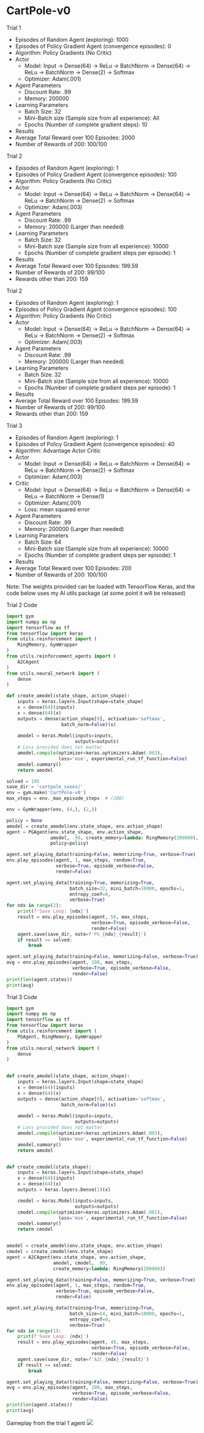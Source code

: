 # CartPole-v0

Trial 1
- Episodes of Random Agent (exploring): 1000
- Episodes of Policy Gradient Agent (convergence episodes): 0
- Algorithm: Policy Gradients (No Critic)
- Actor
  - Model: Input -> Dense(64) -> ReLu -> BatchNorm -> Dense(64) -> ReLu -> BatchNorm -> Dense(2) -> Softmax
  - Optimizer: Adam(.001)
- Agent Parameters
  - Discount Rate: .99
  - Memory: 200000
- Learning Parameters
  - Batch Size: 32
  - Mini-Batch size (Sample size from all experience): All
  - Epochs (Number of complete gradient steps): 10
- Results
 - Average Total Reward over 100 Episodes: 2000
 - Number of Rewards of 200: 100/100
 
Trial 2
- Episodes of Random Agent (exploring): 1
- Episodes of Policy Gradient Agent (convergence episodes): 100
- Algorithm: Policy Gradients (No Critic)
- Actor
  - Model: Input -> Dense(64) -> ReLu -> BatchNorm -> Dense(64) -> ReLu -> BatchNorm -> Dense(2) -> Softmax
  - Optimizer: Adam(.003)
- Agent Parameters
  - Discount Rate: .99
  - Memory: 200000 (Larger than needed)
- Learning Parameters
  - Batch Size: 32
  - Mini-Batch size (Sample size from all experience): 10000
  - Epochs (Number of complete gradient steps per episode): 1
- Results
 - Average Total Reward over 100 Episodes: 199.59
 - Number of Rewards of 200: 99/100
 - Rewards other than 200: 159

Trial 2
- Episodes of Random Agent (exploring): 1
- Episodes of Policy Gradient Agent (convergence episodes): 100
- Algorithm: Policy Gradients (No Critic)
- Actor
  - Model: Input -> Dense(64) -> ReLu -> BatchNorm -> Dense(64) -> ReLu -> BatchNorm -> Dense(2) -> Softmax
  - Optimizer: Adam(.003)
- Agent Parameters
  - Discount Rate: .99
  - Memory: 200000 (Larger than needed)
- Learning Parameters
  - Batch Size: 32
  - Mini-Batch size (Sample size from all experience): 10000
  - Epochs (Number of complete gradient steps per episode): 1
- Results
 - Average Total Reward over 100 Episodes: 199.59
 - Number of Rewards of 200: 99/100
 - Rewards other than 200: 159

Trial 3
- Episodes of Random Agent (exploring): 1
- Episodes of Policy Gradient Agent (convergence episodes): 40
- Algorithm: Advantage Actor Critic
- Actor
  - Model: Input -> Dense(64) -> ReLu -> BatchNorm -> Dense(64) -> ReLu -> BatchNorm -> Dense(2) -> Softmax
  - Optimizer: Adam(.003)
- Critic
  - Model: Input -> Dense(64) -> ReLu -> BatchNorm -> Dense(64) -> ReLu -> BatchNorm -> Dense(1)
  - Optimizer: Adam(.001)
  - Loss: mean squared error
- Agent Parameters
  - Discount Rate: .99
  - Memory: 200000 (Larger than needed)
- Learning Parameters
  - Batch Size: 64
  - Mini-Batch size (Sample size from all experience): 10000
  - Epochs (Number of complete gradient steps per episode): 1
- Results
 - Average Total Reward over 100 Episodes: 200
 - Number of Rewards of 200: 100/100


Note: The weights provided can be loaded with TensorFlow Keras, and the code below uses my AI utils package (at some point it will be released)

Trial 2 Code
```python
import gym 
import numpy as np
import tensorflow as tf
from tensorflow import keras
from utils.reinforcement import (
    RingMemory, GymWrapper
)
from utils.reinforcement_agents import (
    A2CAgent
)
from utils.neural_network import (
    dense
)

def create_amodel(state_shape, action_shape):
    inputs = keras.layers.Input(shape=state_shape)
    x = dense(64)(inputs)
    x = dense(64)(x)
    outputs = dense(action_shape[0], activation='softmax',
                    batch_norm=False)(x)
    
    amodel = keras.Model(inputs=inputs,
                         outputs=outputs)
    # Loss provided does not matter
    amodel.compile(optimizer=keras.optimizers.Adam(.003),
                   loss='mse', experimental_run_tf_function=False)
    amodel.summary()
    return amodel

solved = 195
save_dir = 'cartpole_saves/'
env = gym.make('CartPole-v0')
max_steps = env._max_episode_steps  # (200)

env = GymWrapper(env, (4,), (2,))

policy = None
amodel = create_amodel(env.state_shape, env.action_shape)
agent = PGAgent(env.state_shape, env.action_shape,
                amodel, .99, create_memory=lambda: RingMemory(200000),
                policy=policy)

agent.set_playing_data(training=False, memorizing=True, verbose=True)
env.play_episodes(agent, 1, max_steps, random=True,
                  verbose=True, episode_verbose=False,
                  render=False)

agent.set_playing_data(training=True, memorizing=True,
                       batch_size=32, mini_batch=10000, epochs=1, 
                       entropy_coef=0,
                       verbose=True)
for ndx in range(2):
    print(f'Save Loop: {ndx}')
    result = env.play_episodes(agent, 50, max_steps,
                               verbose=True, episode_verbose=False,
                               render=False)
    agent.save(save_dir, note=f'PG_{ndx}_{result}')
    if result >= solved:
        break

agent.set_playing_data(training=False, memorizing=False, verbose=True)
avg = env.play_episodes(agent, 100, max_steps,
                        verbose=True, episode_verbose=False,
                        render=False)
print(len(agent.states))
print(avg)
```

Trial 3 Code
```python
import gym 
import numpy as np
import tensorflow as tf
from tensorflow import keras
from utils.reinforcement import (
    PGAgent, RingMemory, GymWrapper
)
from utils.neural_network import (
    dense
)


def create_amodel(state_shape, action_shape):
    inputs = keras.layers.Input(shape=state_shape)
    x = dense(64)(inputs)
    x = dense(64)(x)
    outputs = dense(action_shape[0], activation='softmax',
                    batch_norm=False)(x)
    
    amodel = keras.Model(inputs=inputs,
                         outputs=outputs)
    # Loss provided does not matter
    amodel.compile(optimizer=keras.optimizers.Adam(.003),
                   loss='mse', experimental_run_tf_function=False)
    amodel.summary()
    return amodel


def create_cmodel(state_shape):
    inputs = keras.layers.Input(shape=state_shape)
    x = dense(64)(inputs)
    x = dense(64)(x)
    outputs = keras.layers.Dense(1)(x)

    cmodel = keras.Model(inputs=inputs,
                         outputs=outputs)
    cmodel.compile(optimizer=keras.optimizers.Adam(.001),
                   loss='mse', experimental_run_tf_function=False)
    cmodel.summary()
    return cmodel


amodel = create_amodel(env.state_shape, env.action_shape)
cmodel = create_cmodel(env.state_shape)
agent = A2CAgent(env.state_shape, env.action_shape,
                 amodel, cmodel, .99, 
                 create_memory=lambda: RingMemory(200000))

agent.set_playing_data(training=False, memorizing=True, verbose=True)
env.play_episodes(agent, 1, max_steps, random=True,
                  verbose=True, episode_verbose=False,
                  render=False)

agent.set_playing_data(training=True, memorizing=True,
                       batch_size=64, mini_batch=10000, epochs=1,
                       entropy_coef=0,
                       verbose=True)
for ndx in range(1):
    print(f'Save Loop: {ndx}')
    result = env.play_episodes(agent, 40, max_steps,
                               verbose=True, episode_verbose=False,
                               render=False)
    agent.save(save_dir, note=f'A2C_{ndx}_{result}')
    if result >= solved:
        break

agent.set_playing_data(training=False, memorizing=False, verbose=True)
avg = env.play_episodes(agent, 100, max_steps,
                        verbose=True, episode_verbose=False,
                        render=False)
print(len(agent.states))
print(avg)
```

Gameplay from the trial 1 agent
![](./pg_solved_ep0+1000.gif)